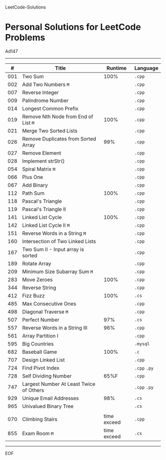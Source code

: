 LeetCode-Solutions

Personal Solutions for LeetCode Problems
================================================================================

Ad147

--------------------------------------------------------------------------------

| #   | Title                                   | Runtime     | Language     |
| --- | --------------------------------------- | ----------- | ------------ |
| 001 | Two Sum                                 | 100%        | `.cpp`       |
| 002 | Add Two Numbers `M`                     |             | `.cpp`       |
| 007 | Reverse Integer                         |             | `.cpp`       |
| 009 | Palindrome Number                       |             | `.cpp`       |
| 014 | Longest Common Prefix                   |             | `.cpp`       |
| 019 | Remove Nth Node from End of List `M`    | 100%        | `.cpp`       |
| 021 | Merge Two Sorted Lists                  |             | `.cpp`       |
| 026 | Remove Duplicates from Sorted Array     | 99%         | `.cpp`       |
| 027 | Remove Element                          |             | `.cpp`       |
| 028 | Implement strStr()                      |             | `.cpp`       |
| 054 | Spiral Matrix `M`                       |             | `.cpp`       |
| 066 | Plus One                                |             | `.cpp`       |
| 067 | Add Binary                              |             | `.cpp`       |
| 112 | Path Sum                                | 100%        | `.cpp`       |
| 118 | Pascal's Triangle                       |             | `.cpp`       |
| 119 | Pascal's Triangle II                    |             | `.cpp`       |
| 141 | Linked List Cycle                       | 100%        | `.cpp`       |
| 142 | Linked List Cycle II `M`                |             | `.cpp`       |
| 151 | Reverse Words in a String `M`           |             | `.cpp`       |
| 160 | Intersection of Two Linked Lists        |             | `.cpp`       |
| 167 | Two Sum II - Input array is sorted      |             | `.cpp`       |
| 189 | Rotate Array                            |             | `.cpp`       |
| 209 | Minimum Size Subarray Sum `M`           |             | `.cpp`       |
| 283 | Move Zeroes                             | 100%        | `.cpp`       |
| 344 | Reverse String                          |             | `.cpp`       |
| 412 | Fizz Buzz                               | 100%        | `.cs`        |
| 485 | Max Consecutive Ones                    |             | `.cpp`       |
| 498 | Diagonal Traverse `M`                   |             | `.cpp`       |
| 507 | Perfect Number                          | 97%         | `.cs`        |
| 557 | Reverse Words in a String III           | 96%         | `.cpp`       |
| 561 | Array Partition I                       |             | `.cpp`       |
| 595 | Big Countries                           |             | `.mysql`     |
| 682 | Baseball Game                           | 100%        | `.c`         |
| 707 | Design Linked List                      |             | `.cpp`       |
| 724 | Find Pivot Index                        |             | `.cpp` `.py` |
| 728 | Self Dividing Number                    | 65%F        | `.cpp`       |
| 747 | Largest Number At Least Twice of Others |             | `.cpp` `.py` |
| 929 | Unique Email Addresses                  | 98%         | `.cs`        |
| 965 | Univalued Binary Tree                   |             | `.cs`        |
|     |
| 070 | Climbing Stairs                         | time exceed | `.cpp`       |
| 855 | Exam Room `M`                           | time exceed | `.cs`        |

--------------------------------------------------------------------------------

EOF
